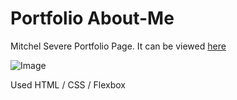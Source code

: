 # Portfolio About-Me
Mitchel Severe Portfolio Page. It can be viewed [here](https://thatdudemitch.github.io/portfolio-about-me/)

![Image](https://github.com/thatdudemitch/portfolio-about-me/blob/master/images/about-me-screenshot.png)


Used HTML / CSS / Flexbox  

